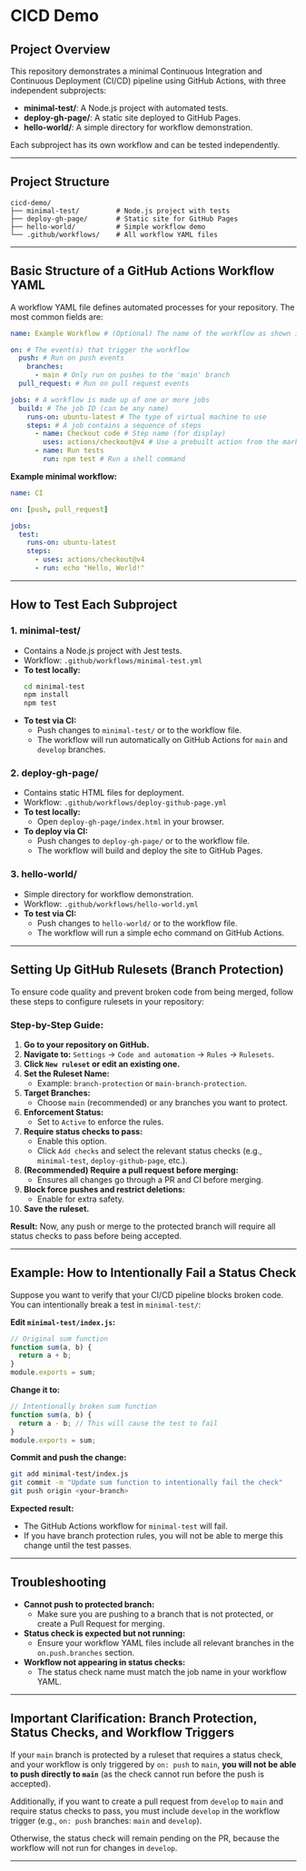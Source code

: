 # CICD Demo

## Project Overview

This repository demonstrates a minimal Continuous Integration and Continuous Deployment (CI/CD) pipeline using GitHub Actions, with three independent subprojects:

- **minimal-test/**: A Node.js project with automated tests.
- **deploy-gh-page/**: A static site deployed to GitHub Pages.
- **hello-world/**: A simple directory for workflow demonstration.

Each subproject has its own workflow and can be tested independently.

---

## Project Structure

```
cicd-demo/
├── minimal-test/         # Node.js project with tests
├── deploy-gh-page/       # Static site for GitHub Pages
├── hello-world/          # Simple workflow demo
└── .github/workflows/    # All workflow YAML files
```

---

## Basic Structure of a GitHub Actions Workflow YAML

A workflow YAML file defines automated processes for your repository. The most common fields are:

```yaml
name: Example Workflow # (Optional) The name of the workflow as shown in the Actions tab

on: # The event(s) that trigger the workflow
  push: # Run on push events
    branches:
      - main # Only run on pushes to the 'main' branch
  pull_request: # Run on pull request events

jobs: # A workflow is made up of one or more jobs
  build: # The job ID (can be any name)
    runs-on: ubuntu-latest # The type of virtual machine to use
    steps: # A job contains a sequence of steps
      - name: Checkout code # Step name (for display)
        uses: actions/checkout@v4 # Use a prebuilt action from the marketplace
      - name: Run tests
        run: npm test # Run a shell command
```

**Example minimal workflow:**

```yaml
name: CI

on: [push, pull_request]

jobs:
  test:
    runs-on: ubuntu-latest
    steps:
      - uses: actions/checkout@v4
      - run: echo "Hello, World!"
```

---

## How to Test Each Subproject

### 1. **minimal-test/**

- Contains a Node.js project with Jest tests.
- Workflow: `.github/workflows/minimal-test.yml`
- **To test locally:**
  ```sh
  cd minimal-test
  npm install
  npm test
  ```
- **To test via CI:**
  - Push changes to `minimal-test/` or to the workflow file.
  - The workflow will run automatically on GitHub Actions for `main` and `develop` branches.

### 2. **deploy-gh-page/**

- Contains static HTML files for deployment.
- Workflow: `.github/workflows/deploy-github-page.yml`
- **To test locally:**
  - Open `deploy-gh-page/index.html` in your browser.
- **To deploy via CI:**
  - Push changes to `deploy-gh-page/` or to the workflow file.
  - The workflow will build and deploy the site to GitHub Pages.

### 3. **hello-world/**

- Simple directory for workflow demonstration.
- Workflow: `.github/workflows/hello-world.yml`
- **To test via CI:**
  - Push changes to `hello-world/` or to the workflow file.
  - The workflow will run a simple echo command on GitHub Actions.

---

## Setting Up GitHub Rulesets (Branch Protection)

To ensure code quality and prevent broken code from being merged, follow these steps to configure rulesets in your repository:

### **Step-by-Step Guide:**

1. **Go to your repository on GitHub.**
2. **Navigate to:** `Settings` → `Code and automation` → `Rules` → `Rulesets`.
3. **Click `New ruleset` or edit an existing one.**
4. **Set the Ruleset Name:**
   - Example: `branch-protection` or `main-branch-protection`.
5. **Target Branches:**
   - Choose `main` (recommended) or any branches you want to protect.
6. **Enforcement Status:**
   - Set to `Active` to enforce the rules.
7. **Require status checks to pass:**
   - Enable this option.
   - Click `Add checks` and select the relevant status checks (e.g., `minimal-test`, `deploy-github-page`, etc.).
8. **(Recommended) Require a pull request before merging:**
   - Ensures all changes go through a PR and CI before merging.
9. **Block force pushes and restrict deletions:**
   - Enable for extra safety.
10. **Save the ruleset.**

**Result:** Now, any push or merge to the protected branch will require all status checks to pass before being accepted.

---

## Example: How to Intentionally Fail a Status Check

Suppose you want to verify that your CI/CD pipeline blocks broken code. You can intentionally break a test in `minimal-test/`:

**Edit `minimal-test/index.js`:**

```js
// Original sum function
function sum(a, b) {
  return a + b;
}
module.exports = sum;
```

**Change it to:**

```js
// Intentionally broken sum function
function sum(a, b) {
  return a - b; // This will cause the test to fail
}
module.exports = sum;
```

**Commit and push the change:**

```sh
git add minimal-test/index.js
git commit -m "Update sum function to intentionally fail the check"
git push origin <your-branch>
```

**Expected result:**

- The GitHub Actions workflow for `minimal-test` will fail.
- If you have branch protection rules, you will not be able to merge this change until the test passes.

---

## Troubleshooting

- **Cannot push to protected branch:**
  - Make sure you are pushing to a branch that is not protected, or create a Pull Request for merging.
- **Status check is expected but not running:**
  - Ensure your workflow YAML files include all relevant branches in the `on.push.branches` section.
- **Workflow not appearing in status checks:**
  - The status check name must match the job name in your workflow YAML.

---

## Important Clarification: Branch Protection, Status Checks, and Workflow Triggers

If your `main` branch is protected by a ruleset that requires a status check, and your workflow is only triggered by `on: push` to `main`, **you will not be able to push directly to `main`** (as the check cannot run before the push is accepted).

Additionally, if you want to create a pull request from `develop` to `main` and require status checks to pass, you must include `develop` in the workflow trigger (e.g., `on: push` branches: `main` and `develop`).

Otherwise, the status check will remain pending on the PR, because the workflow will not run for changes in `develop`.

---
